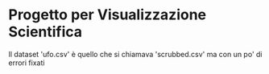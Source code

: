 # Progetto per Visualizzazione Scientifica

Il dataset 'ufo.csv' è quello che si chiamava 'scrubbed.csv' ma con un po' di errori fixati 
